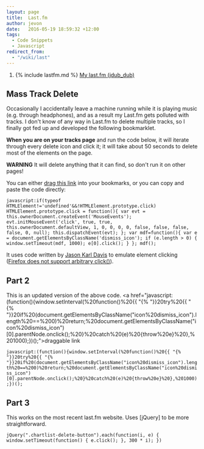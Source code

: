 ```yaml
---
layout: page
title:  Last.fm
author: jevon
date:   2016-05-19 18:59:32 +12:00
tags:
  - Code Snippets
  - Javascript
redirect_from:
  - "/wiki/last"
---
```


1. {% include lastfm.md %} <a href="http://www.last.fm/user/jdub_dub">My last.fm (jdub_dub)</a>

## Mass Track Delete
Occasionally I accidentally leave a machine running while it is playing music (e.g. through headphones), and as a result my Last.fm gets polluted with tracks. I don't know of any way in Last.fm to delete multiple tracks, so I finally got fed up and developed the following bookmarklet.

**When you are on your tracks page** and run the code below, it will iterate through every delete icon and click it; it will take about 50 seconds to delete most of the elements on the page.

**WARNING** It will delete anything that it can find, so don't run it on other pages!

You can either <a href="javascript:if(typeof HTMLElement!='undefined'&&!HTMLElement.prototype.click) HTMLElement.prototype.click = function(){ var evt = this.ownerDocument.createEvent('MouseEvents'); evt.initMouseEvent('click', true, true, this.ownerDocument.defaultView, 1, 0, 0, 0, 0, false, false, false, false, 0, null); this.dispatchEvent(evt); }; var mdf=function(){ var e = document.getElementsByClassName('dismiss_icon'); if (e.length > 0) { window.setTimeout(mdf, 1000); e[0].click(); } }; mdf();">drag this link</a> into your bookmarks, or you can copy and paste the code directly:

`javascript:if(typeof HTMLElement!='undefined'&&!HTMLElement.prototype.click) HTMLElement.prototype.click = function(){ var evt = this.ownerDocument.createEvent('MouseEvents'); evt.initMouseEvent('click', true, true, this.ownerDocument.defaultView, 1, 0, 0, 0, 0, false, false, false, false, 0, null); this.dispatchEvent(evt); }; var mdf=function(){ var e = document.getElementsByClassName('dismiss_icon'); if (e.length > 0) { window.setTimeout(mdf, 1000); e[0].click(); } }; mdf();`

It uses code written by <a href="http://www.webdeveloper.com/forum/archive/index.php/t-102595.html">Jason Karl Davis</a> to emulate element clicking (<a href="https://developer.mozilla.org/en/DOM/element.click">Firefox does not support arbitrary click()</a>).

## Part 2

This is an updated version of the above code. <a href="javascript:(function(){window.setInterval(%20function()%20{{ "{% "}}20try%20{{ "{% "}}20if%20(document.getElementsByClassName("icon%20dismiss_icon").length%20==%200)%20return;%20document.getElementsByClassName("icon%20dismiss_icon")[0].parentNode.onclick();%20}%20catch%20(e)%20{throw%20e}%20},%201000);})();">draggable link</a>

`javascript:(function(){window.setInterval(%20function()%20{{ "{% "}}20try%20{{ "{% "}}20if%20(document.getElementsByClassName("icon%20dismiss_icon").length%20==%200)%20return;%20document.getElementsByClassName("icon%20dismiss_icon")[0].parentNode.onclick();%20}%20catch%20(e)%20{throw%20e}%20},%201000);})();`

## Part 3
This works on the most recent last.fm website. Uses [jQuery] to be more straightforward.

`jQuery(".chartlist-delete-button").each(function(i, e) { window.setTimeout(function() { e.click(); }, 300 * i); })`
